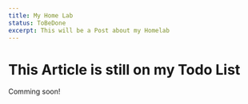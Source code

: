 ```yaml
---
title: My Home Lab
status: ToBeDone
excerpt: This will be a Post about my Homelab
---
```


# This Article is still on my Todo List

Comming soon!

